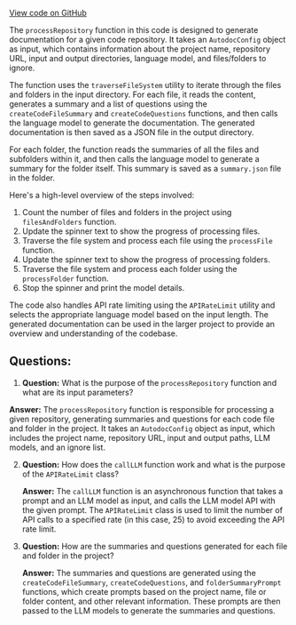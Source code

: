[View code on GitHub](https://github.com/context-labs/autodoc/blob/master/src/cli/commands/index/processRepository.ts)

The `processRepository` function in this code is designed to generate documentation for a given code repository. It takes an `AutodocConfig` object as input, which contains information about the project name, repository URL, input and output directories, language model, and files/folders to ignore.

The function uses the `traverseFileSystem` utility to iterate through the files and folders in the input directory. For each file, it reads the content, generates a summary and a list of questions using the `createCodeFileSummary` and `createCodeQuestions` functions, and then calls the language model to generate the documentation. The generated documentation is then saved as a JSON file in the output directory.

For each folder, the function reads the summaries of all the files and subfolders within it, and then calls the language model to generate a summary for the folder itself. This summary is saved as a `summary.json` file in the folder.

Here's a high-level overview of the steps involved:

1. Count the number of files and folders in the project using `filesAndFolders` function.
2. Update the spinner text to show the progress of processing files.
3. Traverse the file system and process each file using the `processFile` function.
4. Update the spinner text to show the progress of processing folders.
5. Traverse the file system and process each folder using the `processFolder` function.
6. Stop the spinner and print the model details.

The code also handles API rate limiting using the `APIRateLimit` utility and selects the appropriate language model based on the input length. The generated documentation can be used in the larger project to provide an overview and understanding of the codebase.
## Questions: 
 1. **Question:** What is the purpose of the `processRepository` function and what are its input parameters?
   
   **Answer:** The `processRepository` function is responsible for processing a given repository, generating summaries and questions for each code file and folder in the project. It takes an `AutodocConfig` object as input, which includes the project name, repository URL, input and output paths, LLM models, and an ignore list.

2. **Question:** How does the `callLLM` function work and what is the purpose of the `APIRateLimit` class?

   **Answer:** The `callLLM` function is an asynchronous function that takes a prompt and an LLM model as input, and calls the LLM model API with the given prompt. The `APIRateLimit` class is used to limit the number of API calls to a specified rate (in this case, 25) to avoid exceeding the API rate limit.

3. **Question:** How are the summaries and questions generated for each file and folder in the project?

   **Answer:** The summaries and questions are generated using the `createCodeFileSummary`, `createCodeQuestions`, and `folderSummaryPrompt` functions, which create prompts based on the project name, file or folder content, and other relevant information. These prompts are then passed to the LLM models to generate the summaries and questions.